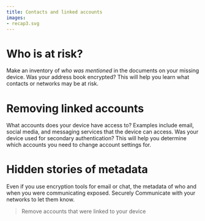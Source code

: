 ```yaml
---
title: Contacts and linked accounts
images:
- recap3.svg
---
```

# Who is at risk?

Make an inventory of *who was mentioned* in the documents on your missing device. Was your address book encrypted? This will help you learn what contacts or networks may be at risk.
<br>
# Removing linked accounts
What accounts does your device have access to? Examples include email, social media, and messaging services that the device can access. Was your device used for secondary authentication? This will help you determine which accounts you need to change account settings for.
<br>
# Hidden stories of metadata
Even if you use encryption tools for email or chat, the metadata of who and when you were communicating exposed. Securely Communicate with your networks to let them know.
<br>
> Remove accounts that were linked to your device

